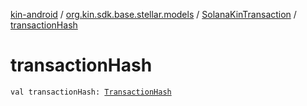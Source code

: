 [kin-android](../../index.md) / [org.kin.sdk.base.stellar.models](../index.md) / [SolanaKinTransaction](index.md) / [transactionHash](./transaction-hash.md)

# transactionHash

`val transactionHash: `[`TransactionHash`](../../org.kin.sdk.base.models/-transaction-hash/index.md)